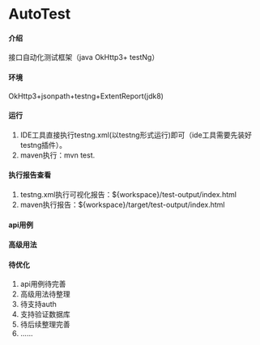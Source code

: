 # AutoTest

#### 介绍
接口自动化测试框架（java OkHttp3+ testNg）


#### 环境
OkHttp3+jsonpath+testng+ExtentReport(jdk8)


#### 运行

1.  IDE工具直接执行testng.xml(以testng形式运行)即可（ide工具需要先装好testng插件）。
2.  maven执行：mvn test.

#### 执行报告查看

1.  testng.xml执行可视化报告：${workspace}/test-output/index.html
2.  maven执行报告：${workspace}/target/test-output/index.html

#### api用例

#### 高级用法

#### 待优化

1.  api用例待完善
2.  高级用法待整理
3.  待支持auth
4.  支持验证数据库
5.  待后续整理完善
6.  ......
